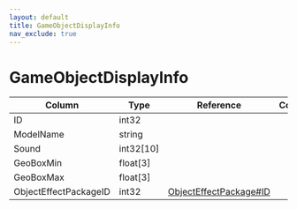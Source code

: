 ```yaml
---
layout: default
title: GameObjectDisplayInfo
nav_exclude: true
---
```

# GameObjectDisplayInfo

| Column | Type | Reference | Comment |
|--------|------|-----------|---------|
|ID|int32|||
|ModelName|string|||
|Sound|int32[10]|||
|GeoBoxMin|float[3]|||
|GeoBoxMax|float[3]|||
|ObjectEffectPackageID|int32|[ObjectEffectPackage#ID](ObjectEffectPackage)||
